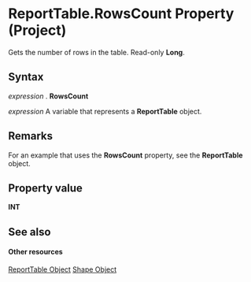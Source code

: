 
# ReportTable.RowsCount Property (Project)
Gets the number of rows in the table. Read-only  **Long**.

## Syntax

 _expression_ . **RowsCount**

 _expression_ A variable that represents a **ReportTable** object.


## Remarks

For an example that uses the  **RowsCount** property, see the **ReportTable** object.


## Property value

 **INT**


## See also


#### Other resources


[ReportTable Object](db9846c7-fd53-ae5a-7a43-35dfc60f4fe4.md)
[Shape Object](d2b32bcd-5595-a4a7-9772-feb25fd0103a.md)
